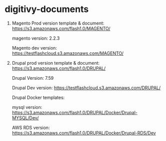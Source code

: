 # digitivy-documents

1)  Magento Prod version template & document: https://s3.amazonaws.com/flash1.0/MAGENTO/
 
    magento version: 2.2.3
    
    Magento dev version: https://testflashcloud.s3.amazonaws.com/MAGENTO/
    
  
 2) Drupal prod version template & document: https://s3.amazonaws.com/flash1.0/DRUPAL/
 
    Drupal Version:  7.59
    
    Drupal Dev version: https://testflashcloud.s3.amazonaws.com/DRUPAL/
   
    Drupal Docker templates:
    
    mysql version: https://s3.amazonaws.com/flash1.0/DRUPAL/Docker/Drupal-MYSQL/Dev/
    
    AWS RDS version: https://s3.amazonaws.com/flash1.0/DRUPAL/Docker/Drupal-RDS/Dev
